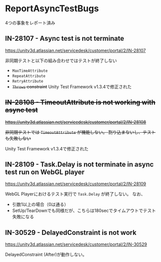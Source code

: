 # ReportAsyncTestBugs

4つの事象をレポート済み


## IN-28107 - Async test is not terminate

https://unity3d.atlassian.net/servicedesk/customer/portal/2/IN-28107

非同期テストと以下の組み合わせではテストが終了しない

* `MaxTimeAttribute`
* `RepeatAttribute`
* `RetryAttribute`
* ~~`Throws` constraint~~ Unity Test Framework v1.3.4で修正された


## ~~IN-28108 - TimeoutAttribute is not working with async test~~

~~https://unity3d.atlassian.net/servicedesk/customer/portal/2/IN-28108~~

~~非同期テストでは `TimeoutAttribute` が機能しない。
割り込まないし、テストも失敗しない~~

Unity Test Framework v1.3.4で修正された


## IN-28109 - Task.Delay is not terminate in async test run on WebGL player

https://unity3d.atlassian.net/servicedesk/customer/portal/2/IN-28109

WebGL Playerにおけるテスト実行で `Task.Delay` が終了しない。
なお、

* 引数1以上の場合（0は通る）
* SetUp/TearDownでも同様だが、こちらは180secでタイムアウトでテスト失敗になる


## IN-30529 - DelayedConstraint is not work

https://unity3d.atlassian.net/servicedesk/customer/portal/2/IN-30529

DelayedConstraint (After)が動作しない。
